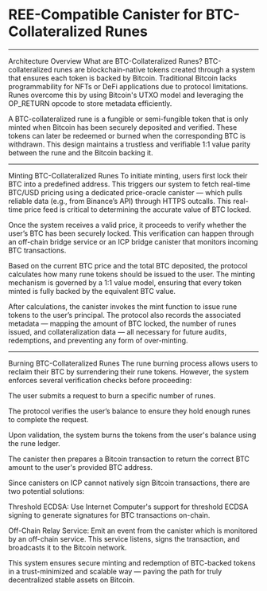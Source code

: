 # REE-Compatible Canister for BTC-Collateralized Runes
---

Architecture Overview
What are BTC-Collateralized Runes?
BTC-collateralized runes are blockchain-native tokens created through a system that ensures each token is backed by Bitcoin. Traditional Bitcoin lacks programmability for NFTs or DeFi applications due to protocol limitations. Runes overcome this by using Bitcoin's UTXO model and leveraging the OP_RETURN opcode to store metadata efficiently.

A BTC-collateralized rune is a fungible or semi-fungible token that is only minted when Bitcoin has been securely deposited and verified. These tokens can later be redeemed or burned when the corresponding BTC is withdrawn. This design maintains a trustless and verifiable 1:1 value parity between the rune and the Bitcoin backing it.

---

Minting BTC-Collateralized Runes
To initiate minting, users first lock their BTC into a predefined address. This triggers our system to fetch real-time BTC/USD pricing using a dedicated price-oracle canister — which pulls reliable data (e.g., from Binance’s API) through HTTPS outcalls. This real-time price feed is critical to determining the accurate value of BTC locked.

Once the system receives a valid price, it proceeds to verify whether the user’s BTC has been securely locked. This verification can happen through an off-chain bridge service or an ICP bridge canister that monitors incoming BTC transactions.

Based on the current BTC price and the total BTC deposited, the protocol calculates how many rune tokens should be issued to the user. The minting mechanism is governed by a 1:1 value model, ensuring that every token minted is fully backed by the equivalent BTC value.

After calculations, the canister invokes the mint function to issue rune tokens to the user’s principal. The protocol also records the associated metadata — mapping the amount of BTC locked, the number of runes issued, and collateralization data — all necessary for future audits, redemptions, and preventing any form of over-minting.

---

Burning BTC-Collateralized Runes
The rune burning process allows users to reclaim their BTC by surrendering their rune tokens. However, the system enforces several verification checks before proceeding:

The user submits a request to burn a specific number of runes.

The protocol verifies the user’s balance to ensure they hold enough runes to complete the request.

Upon validation, the system burns the tokens from the user's balance using the rune ledger.

The canister then prepares a Bitcoin transaction to return the correct BTC amount to the user's provided BTC address.

Since canisters on ICP cannot natively sign Bitcoin transactions, there are two potential solutions:

Threshold ECDSA: Use Internet Computer's support for threshold ECDSA signing to generate signatures for BTC transactions on-chain.

Off-Chain Relay Service: Emit an event from the canister which is monitored by an off-chain service. This service listens, signs the transaction, and broadcasts it to the Bitcoin network.

This system ensures secure minting and redemption of BTC-backed tokens in a trust-minimized and scalable way — paving the path for truly decentralized stable assets on Bitcoin.
